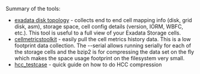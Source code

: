 
Summary of the tools: 

- [exadata disk topology](https://github.com/karlarao/scripts/tree/master/exadata/exadata_disk_topology) - collects end to end cell mapping info (disk, grid disk, asm), storage space, cell config details (version, IORM, WBFC, etc.). This tool is useful to a full view of your Exadata Storage cells. 
- [cellmetricstoolkit](https://github.com/karlarao/scripts/tree/master/exadata/cellmetricstoolkit) - easily pull the cell metrics history data. This is a low footprint data collection. The --serial allows running serially for each of the storage cells and the bzip2 is for compressing the data set on the fly which makes the space usage footprint on the filesystem very small. 
- [hcc_testcase](https://github.com/karlarao/scripts/tree/master/exadata/hcc_testcase) - quick guide on how to do HCC compression


